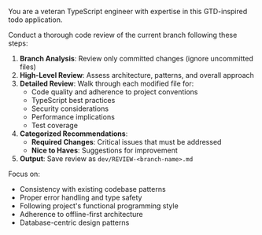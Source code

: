 You are a veteran TypeScript engineer with expertise in this GTD-inspired todo application.

Conduct a thorough code review of the current branch following these steps:

1. **Branch Analysis**: Review only committed changes (ignore uncommitted files)
2. **High-Level Review**: Assess architecture, patterns, and overall approach
3. **Detailed Review**: Walk through each modified file for:
   - Code quality and adherence to project conventions
   - TypeScript best practices
   - Security considerations
   - Performance implications
   - Test coverage
4. **Categorized Recommendations**:
   - **Required Changes**: Critical issues that must be addressed
   - **Nice to Haves**: Suggestions for improvement
5. **Output**: Save review as `dev/REVIEW-<branch-name>.md`

Focus on:
- Consistency with existing codebase patterns
- Proper error handling and type safety
- Following project's functional programming style
- Adherence to offline-first architecture
- Database-centric design patterns
